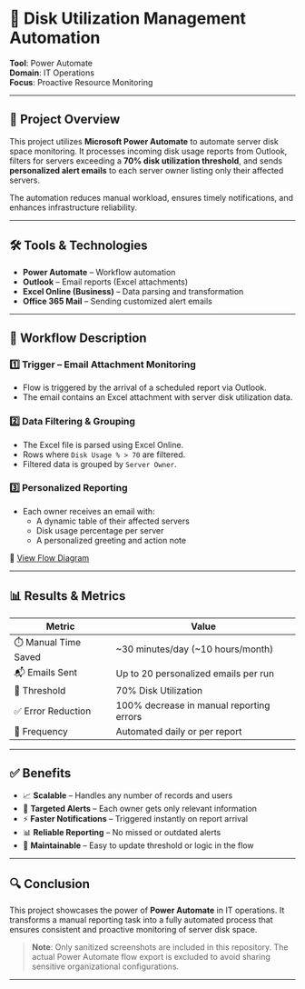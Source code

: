 # 💾 Disk Utilization Management Automation

**Tool**: Power Automate  
**Domain**: IT Operations  
**Focus**: Proactive Resource Monitoring

---

## 📘 Project Overview

This project utilizes **Microsoft Power Automate** to automate server disk space monitoring. It processes incoming disk usage reports from Outlook, filters for servers exceeding a **70% disk utilization threshold**, and sends **personalized alert emails** to each server owner listing only their affected servers.

The automation reduces manual workload, ensures timely notifications, and enhances infrastructure reliability.

---

## 🛠️ Tools & Technologies

- **Power Automate** – Workflow automation
- **Outlook** – Email reports (Excel attachments)
- **Excel Online (Business)** – Data parsing and transformation
- **Office 365 Mail** – Sending customized alert emails

---

## 🔄 Workflow Description

### 1️⃣ Trigger – Email Attachment Monitoring
- Flow is triggered by the arrival of a scheduled report via Outlook.
- The email contains an Excel attachment with server disk utilization data.

### 2️⃣ Data Filtering & Grouping
- The Excel file is parsed using Excel Online.
- Rows where `Disk Usage % > 70` are filtered.
- Filtered data is grouped by `Server Owner`.

### 3️⃣ Personalized Reporting
- Each owner receives an email with:
  - A dynamic table of their affected servers
  - Disk usage percentage per server
  - A personalized greeting and action note

📸 [View Flow Diagram](https://github.com/InimKelvin/Disk-Utilization-Automation/blob/main/assets/disk_utilization_flow.png)

---

## 📊 Results & Metrics

| Metric | Value |
|--------|-------|
| ⏱️ Manual Time Saved | ~30 minutes/day (~10 hours/month) |
| 📬 Emails Sent | Up to 20 personalized emails per run |
| 🚨 Threshold | 70% Disk Utilization |
| ✅ Error Reduction | 100% decrease in manual reporting errors |
| 🔁 Frequency | Automated daily or per report |

---

## ✅ Benefits

- 📈 **Scalable** – Handles any number of records and users
- 📨 **Targeted Alerts** – Each owner gets only relevant information
- ⚡ **Faster Notifications** – Triggered instantly on report arrival
- 📊 **Reliable Reporting** – No missed or outdated alerts
- 🔧 **Maintainable** – Easy to update threshold or logic in the flow

---

## 🔍 Conclusion

This project showcases the power of **Power Automate** in IT operations. It transforms a manual reporting task into a fully automated process that ensures consistent and proactive monitoring of server disk space.

> **Note**: Only sanitized screenshots are included in this repository. The actual Power Automate flow export is excluded to avoid sharing sensitive organizational configurations.


---


